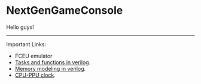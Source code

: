 NextGenGameConsole
==================
Hello guys!

------------------
Important Links:
  * FCEU emulator
  * [Tasks and functions in verilog](http://www.asic-world.com/verilog/task_func1.html#Syntax).
  * [Memory modeling in verilog](http://www.asic-world.com/verilog/memory_fsm1.html#Memory_Modeling).
  * [CPU-PPU clock](http://forums.nesdev.com/viewtopic.php?t=6186).

